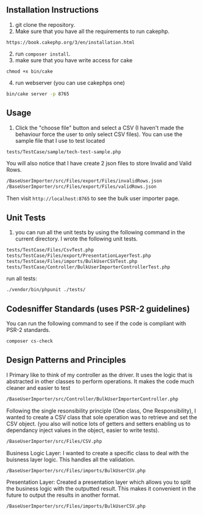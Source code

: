 
## Installation Instructions

1. git clone the repository.
2. Make sure that you have all the requirements to run cakephp.
```
https://book.cakephp.org/3/en/installation.html
```
2. run `composer install`.
3. make sure that you have write access for cake
```
chmod +x bin/cake
```
4. run webserver (you can use cakephps one)
```bash
bin/cake server -p 8765
```

## Usage

1. Click the "choose file" button and select a CSV (I haven't made the behaviour force the user to only select CSV files).
You can use the sample file that I use to test located
```bash
tests/TestCase/sample/tech-test-sample.php
```
You will also notice that I have create 2 json files to store Invalid and Valid Rows.
```bash
/BaseUserImporter/src/Files/export/Files/invalidRows.json
/BaseUserImporter/src/Files/export/Files/validRows.json
```

Then visit `http://localhost:8765` to see the bulk user importer page.

## Unit Tests

1. you can run all the unit tests by using the following command in the current directory.
I wrote the following unit tests.

```bash
tests/TestCase/Files/CsvTest.php
tests/TestCase/Files/export/PresentationLayerTest.php
tests/TestCase/Files/imports/BulkUserCSVTest.php
tests/TestCase/Controller/BulkUserImporterControllerTest.php
```

run all tests:
```bash
./vendor/bin/phpunit ./tests/
```

## Codesniffer Standards (uses PSR-2 guidelines)
You can run the following command to see if the code is compliant with PSR-2 standards.
```bash
composer cs-check
```

## Design Patterns and Principles
I Primary like to think of my controller as the driver.
It uses the logic that is abstracted in other classes to perform operations.
It makes the code much cleaner and easier to test
```bash
/BaseUserImporter/src/Controller/BulkUserImporterController.php
```

Following the single resonsibility principle (One class, One Responsibility),
I wanted to create a CSV class that sole operation was to retrieve and set the CSV object.
(you also will notice lots of getters and setters enabling us to dependancy inject values in the object, easier to write tests).
```bash
/BaseUserImporter/src/Files/CSV.php
```

Business Logic Layer:
I wanted to create a specific class to deal with the buisness layer logic.
This handles all the validation.
```bash
/BaseUserImporter/src/Files/imports/BulkUserCSV.php
```

Presentation Layer:
Created a presentation layer which allows you to split the business logic with the outputted result.
This makes it convenient in the future to output the results in another format.
```bash
/BaseUserImporter/src/Files/imports/BulkUserCSV.php
```


